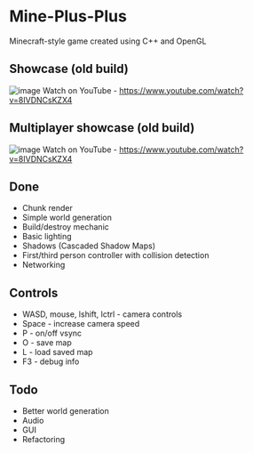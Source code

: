 # Mine-Plus-Plus
Minecraft-style game created using C++ and OpenGL

## Showcase (old build)
![image](http://i.imgur.com/0QIrXexh.gif)
Watch on YouTube - https://www.youtube.com/watch?v=8IVDNCsKZX4

## Multiplayer showcase (old build)
![image](http://i.imgur.com/4Sg0byVh.gif)
Watch on YouTube - https://www.youtube.com/watch?v=8IVDNCsKZX4

## Done
- Chunk render
- Simple world generation
- Build/destroy mechanic
- Basic lighting 
- Shadows (Cascaded Shadow Maps)
- First/third person controller with collision detection
- Networking

## Controls
- WASD, mouse, lshift, lctrl - camera controls
- Space - increase camera speed
- P - on/off vsync
- O - save map
- L - load saved map
- F3 - debug info

## Todo
- Better world generation
- Audio
- GUI
- Refactoring
